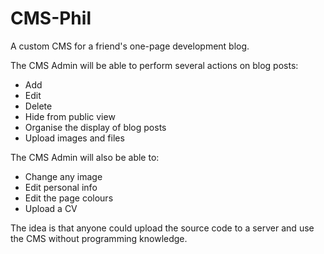 # CMS-Phil

A custom CMS for a friend's one-page development blog. 

The CMS Admin will be able to perform several actions on blog posts:

+ Add
+ Edit
+ Delete
+ Hide from public view
+ Organise the display of blog posts
+ Upload images and files

The CMS Admin will also be able to:

+ Change any image
+ Edit personal info
+ Edit the page colours
+ Upload a CV

The idea is that anyone could upload the source code to a server and use the CMS without programming knowledge.
